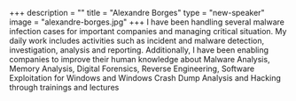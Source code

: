 +++
description = ""
title = "Alexandre Borges"
type = "new-speaker"
image = "alexandre-borges.jpg"
+++
I have been handling several malware infection cases for important companies and managing critical situation. My daily work includes activities such as incident and malware detection, investigation, analysis and reporting. Additionally, I have been enabling companies to improve their human knowledge about Malware Analysis, Memory Analysis, Digital Forensics, Reverse Engineering, Software Exploitation for Windows and Windows Crash Dump Analysis and Hacking through trainings and lectures